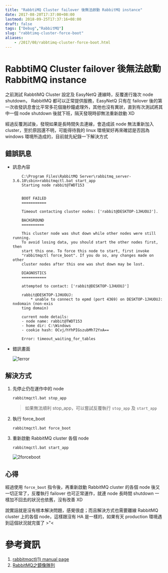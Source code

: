 ```yaml
---
title: "RabbtiMQ Cluster failover 後無法啟動 RabbitMQ instance"
date: 2017-08-20T17:37:00+08:00
lastmod: 2018-09-25T17:37:16+08:00
draft: false
tags: ["Debug","RabbitMQ"]
slug: "rabbtimq-cluster-force-boot"
aliases:
    - /2017/08/rabbtimq-cluster-force-boot.html
---
```

# RabbtiMQ Cluster failover 後無法啟動 RabbitMQ instance
之前測試 RabbtiMQ Cluster 設定及 EasyNetQ 連線時，反覆進行幾次 node shutdown， RabbitMQ 都可以正常提供服務，EasyNetQ 只有在 failover 後的第一次收發訊息會比平常多花個幾秒鐘處理外，其他也沒有異狀，直到有次測試將其中一個 node shutdown 後就下班，隔天發現時卻無法重新啟動 XD

經過反覆測試後，發現如果是長時間失去連線，會造成該 node 無法重新加入 cluster，至於原因還不明，可能得待我的 linux 環境架好再來確認是否因為 windows 環境所造成的，目前就先紀錄一下解決方式

## 錯誤訊息

*   訊息內容

    ```
        C:\Program Files\RabbitMQ Server\rabbitmq_server-3.6.10\sbin>rabbitmqctl.bat start_app
        Starting node rabbit@TWDT153
                    

        BOOT FAILED
        ===========
        
        Timeout contacting cluster nodes: ['rabbit@DESKTOP-1JHUOUJ'].
        
        BACKGROUND
        ==========
        
        This cluster node was shut down while other nodes were still running.
        To avoid losing data, you should start the other nodes first, then
        start this one. To force this node to start, first invoke
        "rabbitmqctl force_boot". If you do so, any changes made on other
        cluster nodes after this one was shut down may be lost.
        
        DIAGNOSTICS
        ===========
        
        attempted to contact: ['rabbit@DESKTOP-1JHUOUJ']
        
        rabbit@DESKTOP-1JHUOUJ:
            * unable to connect to epmd (port 4369) on DESKTOP-1JHUOUJ: nxdomain (non-exis
        ting domain)
                    
        current node details:
        - node name: rabbit@TWDT153
        - home dir: C:\Windows
        - cookie hash: OCvj/hYhPIGszubMh72YxA==
                    
        Error: timeout_waiting_for_tables
    ```

*   錯訊畫面

    ![1error](https://user-images.githubusercontent.com/3851540/29493674-73655d88-85cd-11e7-8ecb-0289d8f36079.png)

## 解決方式

1.  先停止仍在運作中的 node

    ```
    rabbitmqctl.bat stop_app
    ```

    > 如果無法順利 stop_app，可以嘗試反覆執行 `stop_app` 及 `start_app`

2.  執行 force_boot

    ```
    rabbitmqctl.bat force_boot
    ```

3.  重新啟動 RabbitMQ cluster 各個 node

    ```
    rabbitmqctl.bat start_app
    ```

    ![2forceboot](https://user-images.githubusercontent.com/3851540/29493673-73652674-85cd-11e7-9848-4654f1d2f44e.png)

## 心得

經過使用 `force_boot` 指令後，再重新啟動 RabbitMQ cluster 的各個 node 後又一切正常了，反覆執行 failover 也可正常運作，就連 node 長時間 shutdown 一樣加不回去的狀況也依舊，沒有改善 XD

說實話就是沒有根本解決問題，感覺很虛；而且解決方式也需要離線 RabbitMQ cluster 上的各個 node，這樣跟沒有 HA 是一樣的，如果有天 production 環境遇到這個狀況就完蛋了 >"<

# 參考資訊

1.  [rabbitmqctl(1) manual page](https://www.rabbitmq.com/man/rabbitmqctl.1.man.html)
2.  [RabbitMQ之鏡像隊列](http://blog.csdn.net/u013256816/article/details/71097186)
